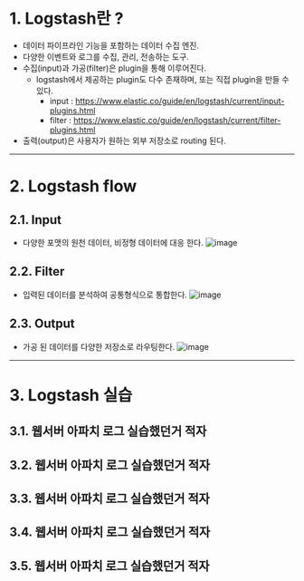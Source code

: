 # 1. Logstash란 ?
* 데이터 파이프라인 기능을 포함하는 데이터 수집 엔진.
* 다양한 이벤트와 로그를 수집, 관리, 전송하는 도구.
* 수집(input)과 가공(filter)은 plugin을 통해 이루어진다.
   - logstash에서 제공하는 plugin도 다수 존재하며, 또는 직접 plugin을 만들 수 있다.
      + input : https://www.elastic.co/guide/en/logstash/current/input-plugins.html
      + filter : https://www.elastic.co/guide/en/logstash/current/filter-plugins.html
* 출력(output)은 사용자가 원하는 외부 저장소로 routing 된다.

****

# 2. Logstash flow
## 2.1. Input
* 다양한 포맷의 원천 데이터, 비정형 데이터에 대응 한다.
![image](https://user-images.githubusercontent.com/43233688/45805979-dbc88e80-bcfa-11e8-8b9a-126458c90a39.png)

## 2.2. Filter
* 입력된 데이터를 분석하여 공통형식으로 통합한다.
![image](https://user-images.githubusercontent.com/43233688/45806002-e8e57d80-bcfa-11e8-8d45-5e5be9c874be.png)

## 2.3. Output
* 가공 된 데이터를 다양한 저장소로 라우팅한다.
![image](https://user-images.githubusercontent.com/43233688/45806028-f995f380-bcfa-11e8-9a82-9ca4a539156d.png)


****

# 3. Logstash 실습
## 3.1. 웹서버 아파치 로그 실습했던거 적자
## 3.2. 웹서버 아파치 로그 실습했던거 적자
## 3.3. 웹서버 아파치 로그 실습했던거 적자
## 3.4. 웹서버 아파치 로그 실습했던거 적자
## 3.5. 웹서버 아파치 로그 실습했던거 적자